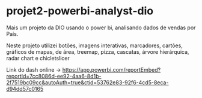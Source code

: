 # projet2-powerbi-analyst-dio
Mais um projeto da DIO usando o power bi, analisando dados de vendas por País.


Neste projeto utilizei botões, imagens interativas, marcadores, cartões,  gráficos de mapas, de área, treemap, pizza, cascatas, árvore hierárquica, radar chart e chicletslicer

Link do dash online -> https://app.powerbi.com/reportEmbed?reportId=7cc8086d-ee92-4aa6-8d1b-2f7519bc09cc&autoAuth=true&ctid=53762e83-92f6-4cd5-8eca-d94dd57c0165
